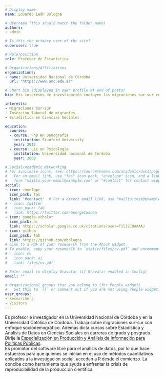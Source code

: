 ```yaml
---
# Display name
name: Eduardo León Bologna

# Username (this should match the folder name)
authors:
- admin

# Is this the primary user of the site?
superuser: true

# Role/position
role: Profesor de Estadística

# Organizations/Affiliations
organizations:
- name: Universidad Nacional de Córdoba
  url: "https://www.unc.edu.ar"

# Short bio (displayed in user profile at end of posts)
bio: Mis intereses de investigación incluyen las migraciones sur-sur con enfoque sociodemográfico, la enseñanza de la Estadística y el Análisis de Datos en Ciencias Sociales.

interests:
- Migraciones sur-sur  
- Inserción laboral de migrantes  
- Estadística en Ciencias Sociales  

education:
  courses:
  - course: PhD en Demografía
    institution: Stanford University
    year: 2012
  - course: Lic en Psicología
    institution: Universidad nacional de Córdoba
    year: 2008

# Social/Academic Networking
# For available icons, see: https://sourcethemes.com/academic/docs/page-builder/#icons
#   For an email link, use "fas" icon pack, "envelope" icon, and a link in the
#   form "mailto:your-email@example.com" or "#contact" for contact widget.
social:
- icon: envelope
  icon_pack: fas
  link: '#contact'  # For a direct email link, use "mailto:test@example.org".
# - icon: twitter
#   icon_pack: fab
#   link: https://twitter.com/GeorgeCushen
- icon: google-scholar
  icon_pack: ai
  link: https://scholar.google.co.uk/citations?user=T1lI2J0AAAAJ
- icon: github
  icon_pack: fab
  link: https://github.com/ebologna
# Link to a PDF of your resume/CV from the About widget.
# To enable, copy your resume/CV to `static/files/cv.pdf` and uncomment the lines below.
# - icon: cv
#   icon_pack: ai
#   link: files/cv.pdf

# Enter email to display Gravatar (if Gravatar enabled in Config)
email: ""

# Organizational groups that you belong to (for People widget)
#   Set this to `[]` or comment out if you are not using People widget.
user_groups:
- Researchers
- Visitors
---
```


Es profesor e investigador en la Universidad Nacional de Córdoba y en la Universidad Católica de Córdoba. Trabaja sobre migraciones sur-sur con enfoque sociodemográfico. Además dicta cursos sobre Estadística y Análisis de Datos en Ciencias Sociales en carreras de grado y posgrado.
Dirije la [Especialización en Producción y Análisis de Información para Políticas Públicas](http://sociales.unc.edu.ar/informacionparalaspolticaspublicas).  
Es promotor del software libre para el análisis de datos, por lo que hace esfuerzos para que quienes se inician en el uso de métodos cuantitativos aplicados a la investigación social, accedan a R desde el comienzo. La concibe como herramienta que ayuda a enfrentar la crisis de reproducibilidad de la producción científica.  

